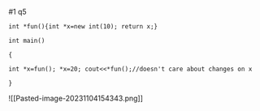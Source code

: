 #1
q5
```
int *fun(){int *x=new int(10); return x;}

int main()

{

int *x=fun(); *x=20; cout<<*fun();//doesn't care about changes on x

}
```

![[Pasted-image-20231104154343.png]]